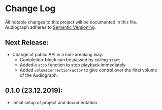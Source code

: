 # Change Log
All notable changes to this project will be documented in this file.
Audiograph adheres to [Semantic Versioning](http://semver.org/).

## Next Release:
- Change of public API in a non-breaking way: 
    - Completion-block can be passed by calling `start`
    - Added a `stop` function to stop playback immediately
    - Added `volumeCorrectionFactor` to give control over the final volume of the Audiograph.
## 0.1.0 (23.12.2019):
- Initial setup of project and documentation
